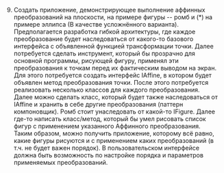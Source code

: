 9.  Создать приложение, демонстрирующее выполнение аффинных преобразований на плоскости, на примере фигуры -- ромб и (*) на 
примере эллипса (В качестве усложнённого варианта). Предполагается разработка гибкой архитектуры, где каждое преобразование будет 
наследоваться от какого-то базового интерфейса с объявленной функцией трансформации точки. Далее потребуется сделать инструмент, 
который бы прозрачно для основной программы, рисующей фигуру, применял эти преобразования к точкам перед их фактическим выводом на экран. 
Для этого потребуется создать интерфейс IAffine, в котором будет объявлен метод преобразования точки. После этого потребуется реализовать 
несколько классов для каждого преобразования. Далее можно сделать класс, который будет также наследоваться от IAffine и хранить в себе другие 
преобразования (паттерн компоновщик). Ромб стоит унаследовать от какой-то IFigure. Далее где-то написать класс/метод, который бы умел рисовать 
список фигур с применением указанного Аффинного преобразования. Таким образом, можно получить приложение, которому всё равно, какие фигуры рисуются 
и с применением каких преобразований (в т.ч. не будет важен порядок).  В пользовательском интерфейсе должна быть возможность по настройке порядка 
и параметров применяемых преобразований.
